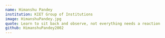 ```yaml
---
name: Himanshu Pandey
institution: KIET Group of Institutions
image: HimanshuPandey.jpg
quote: Learn to sit back and observe, not everything needs a reaction
github: HimanshuPandey2002
---
```

